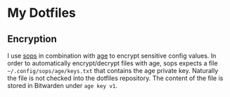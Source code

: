 # My Dotfiles

## Encryption
I use [sops](https://getsops.io/) in combination with [age](https://github.com/FiloSottile/age) to encrypt sensitive config values. In order to automatically encrypt/decrypt files with age, sops expects a file `~/.config/sops/age/keys.txt` that contains the age private key. Naturally the file is not checked into the dotfiles repository. The content of the file is stored in Bitwarden under `age key v1`.
